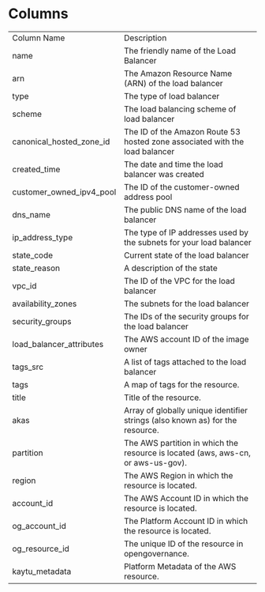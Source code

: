 # Columns  

<table>
	<tr><td>Column Name</td><td>Description</td></tr>
	<tr><td>name</td><td>The friendly name of the Load Balancer</td></tr>
	<tr><td>arn</td><td>The Amazon Resource Name (ARN) of the load balancer</td></tr>
	<tr><td>type</td><td>The type of load balancer</td></tr>
	<tr><td>scheme</td><td>The load balancing scheme of load balancer</td></tr>
	<tr><td>canonical_hosted_zone_id</td><td>The ID of the Amazon Route 53 hosted zone associated with the load balancer</td></tr>
	<tr><td>created_time</td><td>The date and time the load balancer was created</td></tr>
	<tr><td>customer_owned_ipv4_pool</td><td>The ID of the customer-owned address pool</td></tr>
	<tr><td>dns_name</td><td>The public DNS name of the load balancer</td></tr>
	<tr><td>ip_address_type</td><td>The type of IP addresses used by the subnets for your load balancer</td></tr>
	<tr><td>state_code</td><td>Current state of the load balancer</td></tr>
	<tr><td>state_reason</td><td>A description of the state</td></tr>
	<tr><td>vpc_id</td><td>The ID of the VPC for the load balancer</td></tr>
	<tr><td>availability_zones</td><td>The subnets for the load balancer</td></tr>
	<tr><td>security_groups</td><td>The IDs of the security groups for the load balancer</td></tr>
	<tr><td>load_balancer_attributes</td><td>The AWS account ID of the image owner</td></tr>
	<tr><td>tags_src</td><td>A list of tags attached to the load balancer</td></tr>
	<tr><td>tags</td><td>A map of tags for the resource.</td></tr>
	<tr><td>title</td><td>Title of the resource.</td></tr>
	<tr><td>akas</td><td>Array of globally unique identifier strings (also known as) for the resource.</td></tr>
	<tr><td>partition</td><td>The AWS partition in which the resource is located (aws, aws-cn, or aws-us-gov).</td></tr>
	<tr><td>region</td><td>The AWS Region in which the resource is located.</td></tr>
	<tr><td>account_id</td><td>The AWS Account ID in which the resource is located.</td></tr>
	<tr><td>og_account_id</td><td>The Platform Account ID in which the resource is located.</td></tr>
	<tr><td>og_resource_id</td><td>The unique ID of the resource in opengovernance.</td></tr>
	<tr><td>kaytu_metadata</td><td>Platform Metadata of the AWS resource.</td></tr>
</table>
